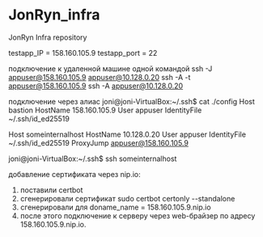 # JonRyn_infra
JonRyn Infra repository


testapp_IP = 158.160.105.9
testapp_port = 22




подключение к удаленной машине одной командой
ssh -J appuser@158.160.105.9 appuser@10.128.0.20
ssh -A -t appuser@158.160.105.9 ssh -A appuser@10.128.0.20

подключение через алиас
joni@joni-VirtualBox:~/.ssh$ cat ./config
Host bastion
	HostName 158.160.105.9
	User appuser
	IdentityFile ~/.ssh/id_ed25519

Host someinternalhost
	HostName 10.128.0.20
	User appuser
	IdentityFile ~/.ssh/id_ed25519
	ProxyJump appuser@158.160.105.9


joni@joni-VirtualBox:~/.ssh$ ssh someinternalhost




добавление сертификата через nip.io:
1) поставили certbot
2) сгенерировали сертификат
	sudo certbot certonly --standalone
3) сгенерировали для doname_name = 158.160.105.9.nip.io
4) после этого подключение к серверу через web-брайзер по адресу 158.160.105.9.nip.io.
